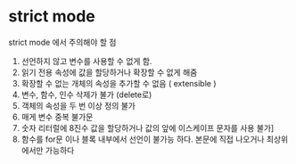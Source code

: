 # strict mode

strict mode 에서 주의해야 할 점

1. 선언하지 않고 변수를 사용할 수 없게 함.         
2. 읽기 전용 속성에 값을 할당하거나 확장할 수 없게 해줌     
3. 확장할 수 없는 개체의 속성을 추가할 수 없음 ( extensible )    
4. 변수, 함수, 인수 삭제가 불가 (delete로)    
5. 객체의 속성을 두 번 이상 정의 불가   
6. 매게 변수 중복 불가문    
7. 숫자 리터럴에 8진수 값을 할당하거나 값의 앞에 이스케이프 문자를 사용 불가]    
8. 함수를 for문 이나 블록 내부에서 선언이 불가능 하다. 본문에 직접 나오거나 최상위에서만 가능하다    